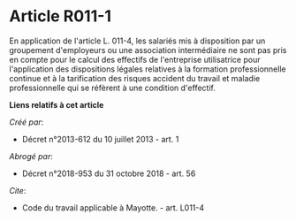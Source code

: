 # Article R011-1

En application de l'article L. 011-4, les salariés mis à disposition par un groupement d'employeurs ou une association
intermédiaire ne sont pas pris en compte pour le calcul des effectifs de l'entreprise utilisatrice pour l'application des
dispositions légales relatives à la formation professionnelle continue et à la tarification des risques accident du travail
et maladie professionnelle qui se réfèrent à une condition d'effectif.

**Liens relatifs à cet article**

_Créé par_:

  - Décret n°2013-612 du 10 juillet 2013 - art. 1

_Abrogé par_:

  - Décret n°2018-953 du 31 octobre 2018 - art. 56

_Cite_:

  - Code du travail applicable à Mayotte. - art. L011-4
